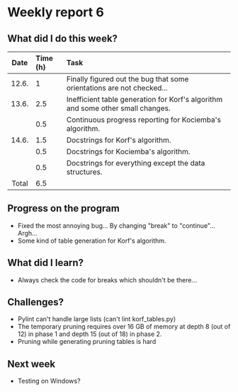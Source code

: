 # Weekly report 6  

## What did I do this week?  
| Date  | Time (h) | Task
| :---: | :---     | :---
| 12.6. | 1        | Finally figured out the bug that some orientations are not checked...
| 13.6. | 2.5      | Inefficient table generation for Korf's algorithm and some other small changes.
|       | 0.5      | Continuous progress reporting for Kociemba's algorithm.
| 14.6. | 1.5      | Docstrings for Korf's algorithm.
|       | 0.5      | Docstrings for Kociemba's algorithm.
|       | 0.5      | Docstrings for everything except the data structures.
| Total | 6.5      |

## Progress on the program  
- Fixed the most annoying bug... By changing "break" to "continue"... Argh...  
- Some kind of table generation for Korf's algorithm.  

## What did I learn?  
- Always check the code for breaks which shouldn't be there...  

## Challenges?  
- Pylint can't handle large lists (can't lint korf_tables.py)  
- The temporary pruning requires over 16 GB of memory at depth 8 (out of 12) in 
  phase 1 and depth 15 (out of 18) in phase 2.  
- Pruning while generating pruning tables is hard  

## Next week  
- Testing on Windows?  
